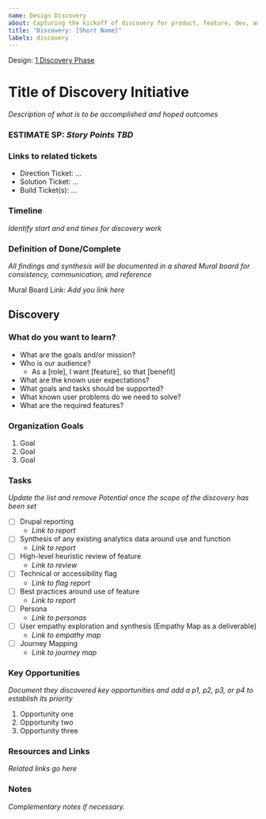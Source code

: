 ```yaml
---
name: Design Discovery
about: Capturing the kickoff of discovery for product, feature, dev, and design work.
title: "Discovery: [Short Name]"
labels: discovery
---
```


Design: [1 Discovery Phase](https://lion.box.com/s/r4vh9g37fps4iafbw41cinahthug8ugf)

# Title of Discovery Initiative
*Description of what is to be accomplished and hoped outcomes*

### ESTIMATE SP: *Story Points TBD*

### Links to related tickets
- Direction Ticket: ...
- Solution Ticket: ...
- Build Ticket(s): ...

### Timeline
*Identify start and end times for discovery work*

### Definition of Done/Complete
*All findings and synthesis will be documented in a shared Mural board for consistency, communication, and reference*

Mural Board Link: *Add you link here*

## Discovery
### What do you want to learn?
- What are the goals and/or mission?
- Who is our audience?
	- As a [role], I want [feature], so that [benefit]
- What are the known user expectations?
- What goals and tasks should be supported?
- What known user problems do we need to solve?
- What are the required features?

### Organization Goals
1. Goal
2. Goal
3. Goal

### Tasks
*Update the list and remove Potential once the scope of the discovery has been set*
- [ ]  Drupal reporting
	- *Link to report*
- [ ]  Synthesis of any existing analytics data around use and function
	- *Link to report* 
- [ ]  High-level heuristic review of feature
	- *Link to review*  
- [ ]  Technical or accessibility flag
	- *Link to flag report* 
- [ ]  Best practices around use of feature
	- *Link to report*
- [ ]  Persona
	- *Link to personas*  
- [ ]  User empathy exploration and synthesis (Empathy Map as a deliverable)
	- *Link to empathy map* 
- [ ]  Journey Mapping
	- *Link to journey map*  

### Key Opportunities
*Document they discovered key opportunities and add a p1, p2, p3, or p4 to establish its priority*
1. Opportunity one
2. Opportunity two
3. Opportunity three

### Resources and Links
*Related links go here*

### Notes
*Complementary notes if necessary.*
